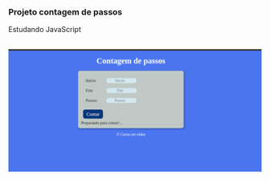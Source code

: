 <h3> Projeto contagem de passos </h3>
<p>Estudando JavaScript</p>
<br>

<img src="tela_contagem.png">
